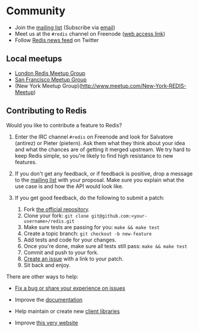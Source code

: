 Community
===

* Join the [mailing list](http://groups.google.com/group/redis-db) (Subscribe via [email](mailto:redis-db+subscribe@googlegroups.com))
* Meet us at the `#redis` channel on Freenode ([web access link](http://webchat.freenode.net/?channels=redis))
* Follow [Redis news feed](http://twitter.com/redisfeed) on Twitter

Local meetups
---

* [London Redis Meetup Group](http://www.meetup.com/Redis-London)
* [San Francisco Meetup Group](http://sfmeetup.redis.io)
* (New York Meetup Group)(http://www.meetup.com/New-York-REDIS-Meetup)

Contributing to Redis
---

Would you like to contribute a feature to Redis?

1. Enter the IRC channel `#redis` on Freenode and look for Salvatore (antirez) or Pieter (pietern).
Ask them what they think about your idea and what the chances are of getting it merged upstream.
We try hard to keep Redis simple, so you're likely to find high resistance to new features.

2. If you don't get any feedback, or if feedback is positive, drop a message to the
[mailing list](http://groups.google.com/group/redis-db) with your proposal. Make sure you explain
what the use case is and how the API would look like.

3. If you get good feedback, do the following to submit a patch:

    1. Fork [the official repository](http://github.com/antirez/redis).
    2. Clone your fork: `git clone git@github.com:<your-username>/redis.git`
    3. Make sure tests are passing for you: `make && make test`
    4. Create a topic branch: `git checkout -b new-feature`
    5. Add tests and code for your changes.
    6. Once you're done, make sure all tests still pass: `make && make test`
    7. Commit and push to your fork.
    8. [Create an issue](https://github.com/antirez/redis/issues) with a link to your patch.
    9. Sit back and enjoy.

There are other ways to help:

* [Fix a bug or share your experience on issues](https://github.com/antirez/redis/issues)

* Improve the [documentation](http://github.com/antirez/redis-doc)

* Help maintain or create new [client libraries](/clients)

* Improve [this very website](http://github.com/antirez/redis-io)
